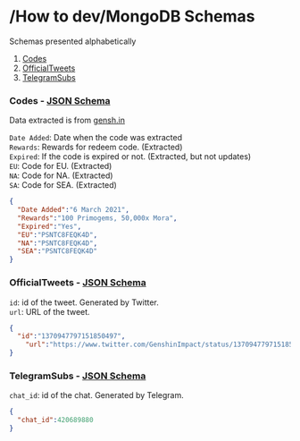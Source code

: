 # /How to dev/MongoDB Schemas

Schemas presented alphabetically

1. [Codes](#Codes)
2. [OfficialTweets](#OfficialTweets)
3. [TelegramSubs](#TelegramSubs)

### Codes - [JSON Schema](schemas/codes.schema.json)

Data extracted is from [gensh.in](https://www.gensh.in/events/promotion-codes)

`Date Added`: Date when the code was extracted<br>
`Rewards`: Rewards for redeem code. (Extracted)<br>
`Expired`: If the code is expired or not. (Extracted, but not updates)<br>
`EU`: Code for EU. (Extracted)<br>
`NA`: Code for NA. (Extracted)<br>
`SA`: Code for SEA. (Extracted)

```json
{
  "Date Added":"6 March 2021",
  "Rewards":"100 Primogems, 50,000x Mora",
  "Expired":"Yes",
  "EU":"PSNTC8FEQK4D",
  "NA":"PSNTC8FEQK4D",
  "SEA":"PSNTC8FEQK4D"
}
```

### OfficialTweets - [JSON Schema](schemas/officialTweets.schema.json)

`id`: id of the tweet. Generated by Twitter.<br>
`url`: URL of the tweet.

```json
{
  "id":"1370947797151850497",
	"url":"https://www.twitter.com/GenshinImpact/status/1370947797151850497"
}
```

### TelegramSubs - [JSON Schema](schemas/telegramSubs.schema.json)

`chat_id`: id of the chat. Generated by Telegram.

```json
{
  "chat_id":420689880
}
```

